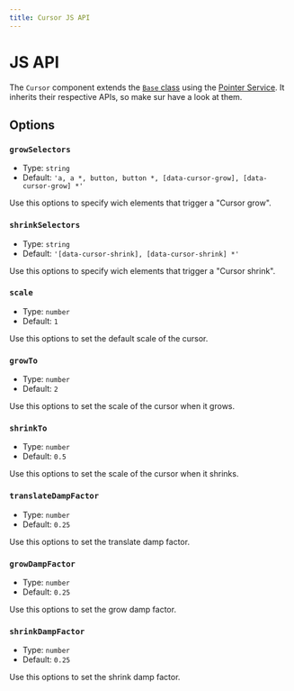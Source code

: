 ```yaml
---
title: Cursor JS API
---
```


# JS API

The `Cursor` component extends the [`Base` class](https://js-toolkit.studiometa.dev/api/configuration.html) using the [Pointer Service](https://js-toolkit.studiometa.dev/api/services/usePointer.html). It inherits their respective APIs, so make sur have a look at them.

## Options

### `growSelectors`

- Type: `string`
- Default: `'a, a *, button, button *, [data-cursor-grow], [data-cursor-grow] *'`

Use this options to specify wich elements that trigger a "Cursor grow".

### `shrinkSelectors`

- Type: `string`
- Default: `'[data-cursor-shrink], [data-cursor-shrink] *'`

Use this options to specify wich elements that trigger a "Cursor shrink".

### `scale`

- Type: `number`
- Default: `1`

Use this options to set the default scale of the cursor.

### `growTo`

- Type: `number`
- Default: `2`

Use this options to set the scale of the cursor when it grows.

### `shrinkTo`

- Type: `number`
- Default: `0.5`

Use this options to set the scale of the cursor when it shrinks.

### `translateDampFactor`

- Type: `number`
- Default: `0.25`

Use this options to set the translate damp factor.

### `growDampFactor`

- Type: `number`
- Default: `0.25`

Use this options to set the grow damp factor.

### `shrinkDampFactor`

- Type: `number`
- Default: `0.25`

Use this options to set the shrink damp factor.
